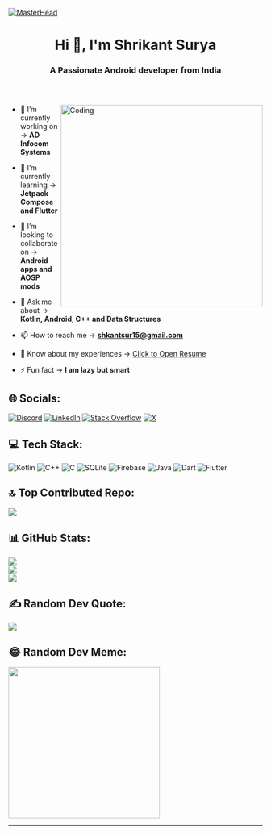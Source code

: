 [![MasterHead](https://1.bp.blogspot.com/-7A4WynwLsMw/XbBpCXG8fHI/AAAAAAAAMt4/uOa1bpLskYgrwGbllhSu2SDj_Mig8SXJQCLcBGAsYHQ/s1600/2000_600px.gif)](https://surya1c.io)

<h1 align="center">Hi 👋, I'm Shrikant Surya</h1>
<h3 align="center">A Passionate Android developer from India</h3>

<h3> &nbsp; </h3>

<img align="right"  alt="Coding" width="400" src="https://media.giphy.com/media/iIqmM5tTjmpOB9mpbn/giphy.gif">

- 🔭 I’m currently working on -> **AD Infocom Systems**

- 🌱 I’m currently learning -> **Jetpack Compose and Flutter**

- 👯 I’m looking to collaborate on -> **Android apps and AOSP mods**

- 💬 Ask me about -> **Kotlin, Android, C++ and Data Structures**

- 📫 How to reach me -> **shkantsur15@gmail.com**

- 📄 Know about my experiences -> [ Click to Open Resume ](https://drive.google.com/file/d/1byCUMHHkOFgPe7ymnc6lCta6CLiB13u9/view?usp=drivesdk)

- ⚡ Fun fact -> **I am lazy but smart**

## 🌐 Socials:
[![Discord](https://img.shields.io/badge/Discord-%237289DA.svg?logo=discord&logoColor=white)](https://discord.gg/discordapp.com/users/701687874478669936) [![LinkedIn](https://img.shields.io/badge/LinkedIn-%230077B5.svg?logo=linkedin&logoColor=white)](https://linkedin.com/in/shrikant-suryawanshi-7597591bb) [![Stack Overflow](https://img.shields.io/badge/-Stackoverflow-FE7A16?logo=stack-overflow&logoColor=white)](https://stackoverflow.com/users/23280233) [![X](https://img.shields.io/badge/X-black.svg?logo=X&logoColor=white)](https://x.com/shkantsur) 

## 💻 Tech Stack:
![Kotlin](https://img.shields.io/badge/kotlin-%237F52FF.svg?style=plastic&logo=kotlin&logoColor=white) ![C++](https://img.shields.io/badge/c++-%2300599C.svg?style=plastic&logo=c%2B%2B&logoColor=white) ![C](https://img.shields.io/badge/c-%2300599C.svg?style=plastic&logo=c&logoColor=white) ![SQLite](https://img.shields.io/badge/sqlite-%2307405e.svg?style=plastic&logo=sqlite&logoColor=white) ![Firebase](https://img.shields.io/badge/firebase-%23039BE5.svg?style=plastic&logo=firebase) ![Java](https://img.shields.io/badge/java-%23ED8B00.svg?style=plastic&logo=openjdk&logoColor=white) ![Dart](https://img.shields.io/badge/dart-%230175C2.svg?style=plastic&logo=dart&logoColor=white) ![Flutter](https://img.shields.io/badge/Flutter-%2302569B.svg?style=plastic&logo=Flutter&logoColor=white)

## 🔝 Top Contributed Repo:
![](https://github-contributor-stats.vercel.app/api?username=shrikantsurya1c&limit=5&theme=dark&combine_all_yearly_contributions=true)

## 📊 GitHub Stats:
![](https://github-readme-stats.vercel.app/api?username=shrikantsurya1c&theme=dark&hide_border=true&include_all_commits=true&count_private=true)<br/>
![](https://github-readme-streak-stats.herokuapp.com/?user=shrikantsurya1c&theme=dark&hide_border=true)<br/>
![](https://github-readme-stats.vercel.app/api/top-langs/?username=shrikantsurya1c&theme=dark&hide_border=true&include_all_commits=true&count_private=true&layout=compact)

## ✍️ Random Dev Quote:
![](https://quotes-github-readme.vercel.app/api?type=horizontal&theme=dark)


## 😂 Random Dev Meme:
<img src='https://randommeme-five.vercel.app/' style="height: 300px;"/>

---


